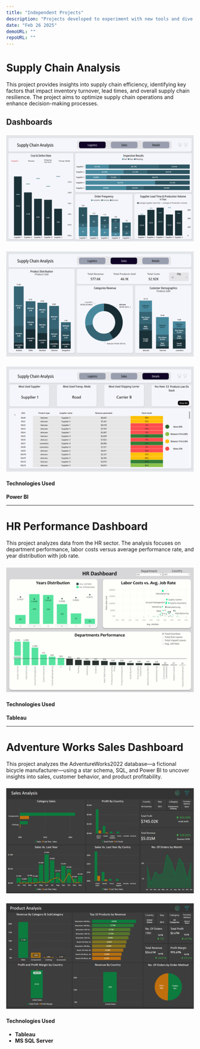 ```yaml
---
title: "Independent Projects"
description: "Projects developed to experiment with new tools and dive into various business domains."
date: "Feb 26 2025"
demoURL: ""
repoURL: ""
---
```


# Supply Chain Analysis

This project provides insights into supply chain efficiency, identifying key factors that impact inventory turnover, lead times, and overall supply chain resilience. The project aims to optimize supply chain operations and enhance decision-making processes.

## Dashboards

### ![1st-page](/Images/Other/default1.png)

### ![2nd-page](/Images/Other/default2.png)

### ![3rd-page](/Images/Other/default3.png)

#### Technologies Used

**Power BI**

---

# HR Performance Dashboard

This project analyzes data from the HR sector. The analysis focuses on department performance, labor costs versus average performance rate, and year distribution with job rate.

### ![hr-dashboard](/Images/Other/Main.png)

#### Technologies Used

**Tableau**

---

# Adventure Works Sales Dashboard

This project analyzes the AdventureWorks2022 database—a fictional bicycle manufacturer—using a star schema, SQL, and Power BI to uncover insights into sales, customer behavior, and product profitability.

### ![sales](/Images/Other/Sales-appliedfilters.png)

### ![products](/Images/Other/Products-appliedfilter.png)

#### Technologies Used

-   **Tableau**
-   **MS SQL Server**
